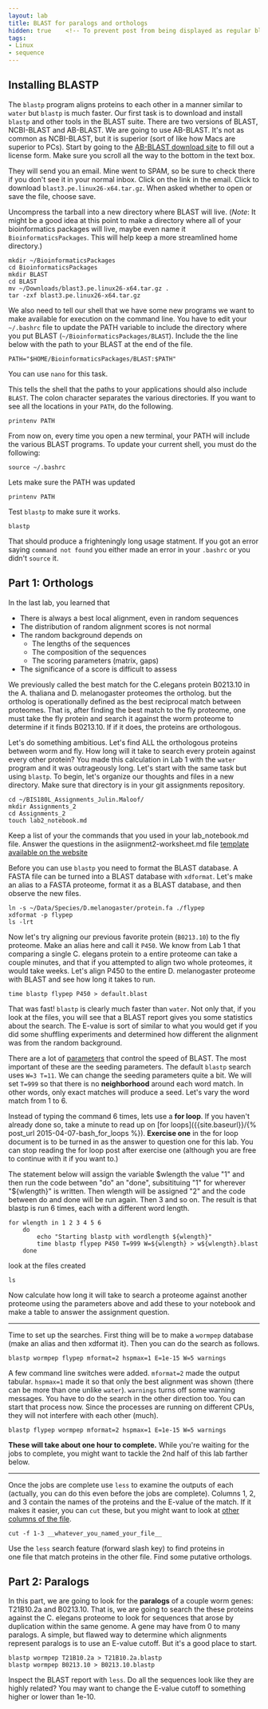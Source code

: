 ```yaml
---
layout: lab
title: BLAST for paralogs and orthologs
hidden: true    <!-- To prevent post from being displayed as regular blog post -->
tags:
- Linux
- sequence
---
```



## Installing BLASTP

The `blastp` program aligns proteins to each other in a manner similar
to `water` but `blastp` is much faster. Our first task is to download
and install `blastp` and other tools in the BLAST suite. There are two
versions of BLAST, NCBI-BLAST and AB-BLAST. We are going to use
AB-BLAST. It's not as common as NCBI-BLAST, but it is superior (sort of
like how Macs are superior to PCs). Start by going to the [AB-BLAST
download site](https://blast.advbiocomp.com/licensing/personal.html) to fill out a
license form. Make sure you scroll all the way to the bottom in the text
box.

They will send you an email.  Mine went to SPAM, so be sure to check there if you don't see it in your normal inbox.  Click on the link in the email.  Click to download `blast3.pe.linux26-x64.tar.gz`.  When asked whether to open or save the file, choose save.

Uncompress the tarball into a new directory where BLAST will live. (*Note*: It might be a good idea at this point to make a directory where all of your bioinformatics packages will live, maybe even name it `BioinformaticsPackages`. This will help keep a more streamlined home directory.)

	mkdir ~/BioinformaticsPackages
	cd BioinformaticsPackages
	mkdir BLAST
	cd BLAST
	mv ~/Downloads/blast3.pe.linux26-x64.tar.gz .
	tar -zxf blast3.pe.linux26-x64.tar.gz

We also need to tell our shell that we have some new programs we want to
make available for execution on the command line. You have to edit your `~/.bashrc`
file to update the PATH variable to include the directory where you put BLAST (`~/BioinformaticsPackages/BLAST`). Include the
the line below with the path to your BLAST at the end of the file.

	PATH="$HOME/BioinformaticsPackages/BLAST:$PATH"

You can use `nano` for this task.

This tells the shell that the paths to your applications should also
include `BLAST`. The colon character separates the various
directories. If you want to see all the locations in your `PATH`, do the
following.

	printenv PATH

From now on, every time you open a new terminal, your PATH will include
the various BLAST programs. To update your current shell, you must do
the following:

	source ~/.bashrc

Lets make sure the PATH was updated

	printenv PATH

Test `blastp` to make sure it works.

	blastp

That should produce a frighteningly long usage statment. If you got an
error saying `command not found` you either made an error in your
`.bashrc` or you didn't `source` it.


## Part 1: Orthologs ##

In the last lab, you learned that

* There is always a best local alignment, even in random sequences
* The distribution of random alignment scores is not normal
* The random background depends on
	* The lengths of the sequences
	* The composition of the sequences
	* The scoring parameters (matrix, gaps)
* The significance of a score is difficult to assess

We previously called the best match for the C.elegans protein B0213.10 in the A. thaliana and D.
melanogaster proteomes the ortholog. but the ortholog is operationally
defined as the best reciprocal match between proteomes. That is, after
finding the best match to the fly proteome, one must take the fly protein
and search it against the worm proteome to determine if it finds
B0213.10. If if it does, the proteins are orthologous.

Let's do something ambitious. Let's find ALL the orthologous proteins
between worm and fly. How long will it take to search every protein
against every other protein? You made this calculation in Lab 1 with the
`water` program and it was outrageously long. Let's start with the same
task but using `blastp`. To begin, let's organize our thoughts and files
in a new directory.  Make sure that directory is in your git assignments repository.

	cd ~/BIS180L_Assignments_Julin.Maloof/
	mkdir Assignments_2
	cd Assignments_2
	touch lab2_notebook.md

Keep a list of your the commands that you used in your lab_notebook.md file.  Answer the questions in the asiignment2-worksheet.md file [template available on the website]( {{site.baseurl}}/Assignments/assignment2-worksheet.md)

Before you can use `blastp` you need to format the BLAST database. A
FASTA file can be turned into a BLAST database with `xdformat`. Let's
make an alias to a FASTA proteome, format it as a BLAST database, and
then observe the new files.

	ln -s ~/Data/Species/D.melanogaster/protein.fa ./flypep
	xdformat -p flypep
	ls -lrt

Now let's try aligning our previous favorite protein (`B0213.10`) to the
fly proteome. Make an alias here and call it `P450`. We know from Lab 1
that comparing a single C. elegans protein to a entire proteome can take
a couple minutes, and that if you attempted to align two whole
proteomes, it would take weeks. Let's align P450 to the entire D.
melanogaster proteome with BLAST and see how long it takes to run.

	time blastp flypep P450 > default.blast

That was fast! `blastp` is clearly much faster than `water`. Not only
that, if you look at the files, you will see that a BLAST report gives
you some statistics about the search. The E-value is sort of similar to
what you would get if you did some shuffling experiments and determined
how different the alignment was from the random background.

There are a lot of [parameters](http://blast.advbiocomp.com/doc/parameters.html) that control the speed of BLAST. The most
important of these are the seeding parameters. The default `blastp`
search uses `W=3 T=11`. We can change the seeding parameters quite a
bit. We will set `T=999` so that there is no **neighborhood** around each
word match. In other words, only exact matches will produce a seed.
Let's vary the word match from 1 to 6.

Instead of typing the command 6 times, lets use a __for loop__.   If you haven't already done so, take a minute to read up on [for loops]({{site.baseurl}}/{% post_url 2015-04-07-bash_for_loops %}).  __Exercise one__ in the for loop document is to be turned in as the answer to question one for this lab.  You can stop reading the for loop post after exercise one (although you are free to continue with it if you want to.)

The statement below will assign the variable $wlength the value "1" and then run the code between "do" an "done", subsitituing "1" for wherever "${wlength}" is written.  Then wlength will be assigned "2" and the code between do and done will be run again.  Then 3 and so on.  The result is that blastp is run 6 times, each with a different word length.

    for wlength in 1 2 3 4 5 6
        do
            echo "Starting blastp with wordlength ${wlength}"
            time blastp flypep P450 T=999 W=${wlength} > w${wlength}.blast
        done

look at the files created

    ls

Now calculate how long it will take to search a proteome against another
proteome using the parameters above and add these to your notebook and make a table to answer the assignment question.

---------------------------------------------------------------------------

Time to set up the searches. First thing will be to make a `wormpep`
database (make an alias and then xdformat it). Then you can do the
search as follows.

	blastp wormpep flypep mformat=2 hspmax=1 E=1e-15 W=5 warnings

A few command line switches were added. `mformat=2` made the output
tabular. `hspmax=1` made it so that only the best alignment was shown
(there can be more than one unlike `water`). `warnings` turns off some
warning messages. You have to do the search in the other direction too.
You can start that process now. Since the processes are running on
different CPUs, they will not interfere with each other (much).

	blastp flypep wormpep mformat=2 hspmax=1 E=1e-15 W=5 warnings

__These will take about one hour to complete.__  While you're waiting for the jobs to complete, you might want to tackle the 2nd half of this lab farther below.

-------------------------------------------------------------------------

Once the jobs are complete use `less` to examine the outputs of each
(actually, you can do this even before the jobs are complete). Columns
1, 2, and 3 contain the names of the proteins and the E-value of the
match. If it makes it easier, you can `cut` these, but you might want to
look at [other columns of the file](http://blast.advbiocomp.com/doc/tabular.html).

	cut -f 1-3 __whatever_you_named_your_file__

Use the `less` search feature (forward slash key) to find proteins in	
one file that match proteins in the other file. Find some putative
orthologs.

## Part 2: Paralogs

In this part, we are going to look for the **paralogs** of a couple worm
genes: T21B10.2a and B0213.10. That is, we are going to search the these
proteins against the C. elegans proteome to look for sequences that
arose by duplication within the same genome. A gene may have from 0 to
many paralogs. A simple, but flawed way to determine which alignments
represent paralogs is to use an E-value cutoff. But it's a good place to
start.

	blastp wormpep T21B10.2a > T21B10.2a.blastp
	blastp wormpep B0213.10 > B0213.10.blastp

Inspect the BLAST report with `less`. Do all the sequences look like
they are highly related? You may want to change the E-value cutoff to
something higher or lower than 1e-10.



